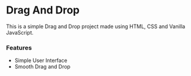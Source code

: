 # Drag And Drop

This is a simple Drag and Drop project made using HTML, CSS and Vanilla JavaScript.

### Features

- Simple User Interface
- Smooth Drag and Drop
